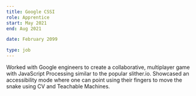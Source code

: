 ```yaml
---
title: Google CSSI
role: Apprentice
start: May 2021
end: Aug 2021

date: February 2099

type: job
---
```


Worked with Google engineers to create a collaborative, multiplayer game with JavaScript Processing similar to the popular slither.io. Showcased an accessibility mode where one can point using their fingers to move the snake using CV and Teachable Machines.
